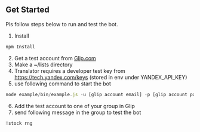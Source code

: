 ## Get Started

Pls follow steps below to run and test the bot.

1. Install

```javascript
npm Install
```

2. Get a test account from [Glip.com](glip.com)
3. Make a ~/lists directory
4. Translator requires a developer test key from https://tech.yandex.com/keys (stored in env under YANDEX_API_KEY)
5. use following command to start the bot

```javascript
node example/bin/example.js -u [glip account email] -p [glip account password]
```

6. Add the test account to one of your group in Glip
7. send following message in the group to test the bot

```
!stock rng
```